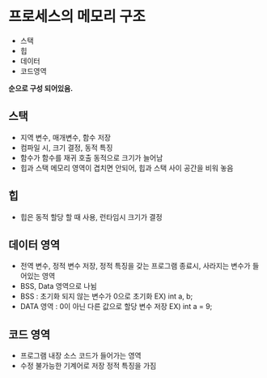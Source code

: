 # 프로세스의 메모리 구조
- 스택
- 힙
- 데이터
- 코드영역

**순으로 구성 되어있음.**

## 스택
- 지역 변수, 매개변수, 함수 저장
- 컴파일 시, 크기 결정, 동적 특징
- 함수가 함수를 재귀 호출 동적으로 크기가 늘어남
- 힙과 스택 메모리 영역이 겹치면 안되어, 힙과 스택 사이 공간을 비워 놓음

## 힙
- 힙은 동적 할당 할 때 사용, 런타임시 크기가 결정

## 데이터 영역
- 전역 변수, 정적 변수 저장, 정적 특징을 갖는 프로그램 종료시, 사라지는 변수가 들어있는 영역
- BSS, Data 영역으로 나뉨
- BSS : 초기화 되지 않는 변수가 0으로 초기화
    EX) int a, b;
- DATA 영역 : 0이 아닌 다른 값으로 할당 변수 저장
    EX) int a = 9;

## 코드 영역
- 프로그램 내장 소스 코드가 들어가는 영역
- 수정 불가능한 기계어로 저장 정적 특징을 가짐
